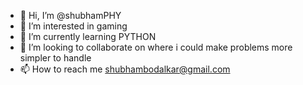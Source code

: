 - 👋 Hi, I’m @shubhamPHY
- 👀 I’m interested in gaming
- 🌱 I’m currently learning PYTHON
- 💞️ I’m looking to collaborate on where i could make problems more simpler to handle
- 📫 How to reach me shubhambodalkar@gmail.com

<!---
shubhamPHY/shubhamPHY is a ✨ special ✨ repository because its `README.md` (this file) appears on your GitHub profile.
You can click the Preview link to take a look at your changes.
--->

